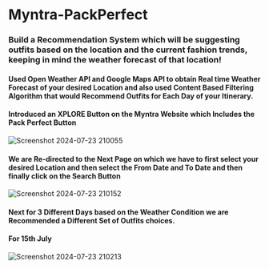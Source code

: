# Myntra-PackPerfect

### Build a Recommendation System which will be suggesting outfits based on the location and the current fashion trends, keeping in mind the weather forecast of that location!

#### Used Open Weather API and Google Maps API to obtain Real time Weather Forecast of your desired Location and also used Content Based Filtering Algorithm that would Recommend Outfits for Each Day of your Itinerary.

#### Introduced an XPLORE Button on the Myntra Website which Includes the Pack Perfect Button
![Screenshot 2024-07-23 210055](https://github.com/user-attachments/assets/d8c56025-ab55-4428-9fa3-a0ead6d4fde5)

#### We are Re-directed to the Next Page on which we have to first select your desired Location and then select the From Date and To Date and then finally click on the Search Button
![Screenshot 2024-07-23 210152](https://github.com/user-attachments/assets/cbf40570-825c-4683-b4ad-456f594ecfa3)
 #### Next for 3 Different Days based on the Weather Condition we are Recommended a Different Set of Outfits choices.
 #### For 15th July
 ![Screenshot 2024-07-23 210213](https://github.com/user-attachments/assets/8672a563-58ed-4ef2-acaa-0d8376998d63)
